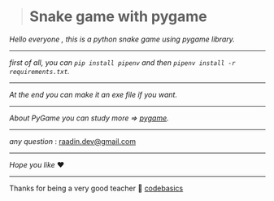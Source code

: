 ># Snake game with pygame
_Hello everyone , this is a python snake game using pygame library._
***
_first of all, you can `pip install pipenv` and then `pipenv install -r requirements.txt`._
***
_At the end you can make it an exe file if you want._
***
_About PyGame you can study more => [pygame](https://www.pygame.org/wiki/tutorials)._
***
_any question_ : raadin.dev@gmail.com
***
_Hope you like_ :heart: 
***
Thanks for being a very good teacher :pray: [codebasics](https://github.com/codebasics)
